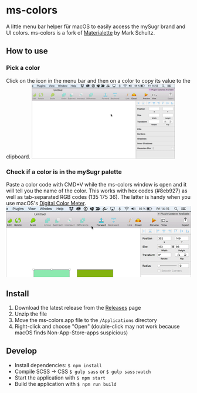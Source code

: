 # ms-colors

A little menu bar helper für macOS to easily access the mySugr brand and UI colors. ms-colors is a fork of [Materialette](https://github.com/mike-schultz/materialette/) by Mark Schultz.

## How to use

### Pick a color

Click on the icon in the menu bar and then on a color to copy its value to the clipboard.
![Pick a color](assets/ms-colors-pick.gif "Pick a color")

### Check if a color is in the mySugr palette

 Paste a color code with CMD+V while the ms-colors window is open and it will tell you the name of the color. This works with hex codes (#8eb927) as well as tab-separated RGB codes (135 175 36). The latter is handy when you use macOS's [Digital Color Meter](https://en.wikipedia.org/wiki/DigitalColor_Meter).
![Paste color code to see if it is in the collection](assets/ms-colors-paste.gif "Paste color code to see if it is in the collection")

## Install

1. Download the latest release from the [Releases](https://github.com/bildlich/materialette/releases) page
2. Unzip the file
3. Move the ms-colors.app file to the `/Applications` directory
4. Right-click and choose "Open" (double-click may not work because macOS finds Non-App-Store-apps suspicious)

## Develop
* Install dependencies: `$ npm install`
* Compile SCSS -> CSS `$ gulp sass` or `$ gulp sass:watch`
* Start the application with `$ npm start `
* Build the application with  `$ npm run build`
